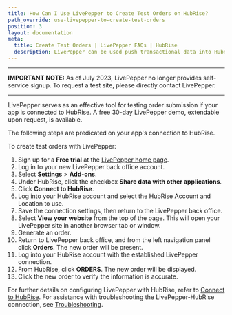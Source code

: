 ```yaml
---
title: How Can I Use LivePepper to Create Test Orders on HubRise?
path_override: use-livepepper-to-create-test-orders
position: 3
layout: documentation
meta:
  title: Create Test Orders | LivePepper FAQs | HubRise
  description: LivePepper can be used push transactional data into HubRise.
---
```


---

**IMPORTANT NOTE:** As of July 2023, LivePepper no longer provides self-service signup. To request a test site, please directly contact LivePepper.

---

LivePepper serves as an effective tool for testing order submission if your app is connected to HubRise. A free 30-day LivePepper demo, extendable upon request, is available.

The following steps are predicated on your app's connection to HubRise.

To create test orders with LivePepper:

1. Sign up for a **Free trial** at the [LivePepper home page](https://www.livepepper.com).
1. Log in to your new LivePepper back office account.
1. Select **Settings** > **Add-ons**.
1. Under HubRise, click the checkbox **Share data with other applications**.
1. Click **Connect to HubRise**.
1. Log into your HubRise account and select the HubRise Account and Location to use.
1. Save the connection settings, then return to the LivePepper back office.
1. Select **View your website** from the top of the page. This will open your LivePepper site in another browser tab or window.
1. Generate an order.
1. Return to LivePepper back office, and from the left navigation panel click **Orders**. The new order will be present.
1. Log into your HubRise account with the established LivePepper connection.
1. From HubRise, click **ORDERS**. The new order will be displayed.
1. Click the new order to verify the information is accurate.

For further details on configuring LivePepper with HubRise, refer to [Connect to HubRise](/apps/livepepper/connect-hubrise). For assistance with troubleshooting the LivePepper-HubRise connection, see [Troubleshooting](/apps/livepepper/troubleshooting).
